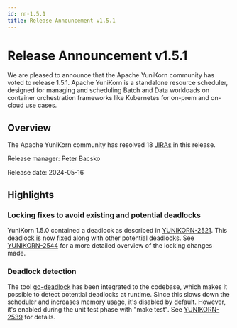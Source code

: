 ```yaml
---
id: rn-1.5.1
title: Release Announcement v1.5.1
---
```


<!--
Licensed to the Apache Software Foundation (ASF) under one
or more contributor license agreements.  See the NOTICE file
distributed with this work for additional information
regarding copyright ownership.  The ASF licenses this file
to you under the Apache License, Version 2.0 (the
"License"); you may not use this file except in compliance
with the License.  You may obtain a copy of the License at

  http://www.apache.org/licenses/LICENSE-2.0

Unless required by applicable law or agreed to in writing,
software distributed under the License is distributed on an
"AS IS" BASIS, WITHOUT WARRANTIES OR CONDITIONS OF ANY
KIND, either express or implied.  See the License for the
specific language governing permissions and limitations
under the License.
-->

# Release Announcement v1.5.1
We are pleased to announce that the Apache YuniKorn community has voted to release 1.5.1. 
Apache YuniKorn is a standalone resource scheduler, designed for managing and scheduling Batch and Data workloads on container
orchestration frameworks like Kubernetes for on-prem and on-cloud use cases.

## Overview
The Apache YuniKorn community has resolved 18 [JIRAs](https://issues.apache.org/jira/issues/?filter=12353383) in this release.

Release manager: Peter Bacsko

Release date: 2024-05-16

## Highlights

### Locking fixes to avoid existing and potential deadlocks

YuniKorn 1.5.0 contained a deadlock as described in [YUNIKORN-2521](https://issues.apache.org/jira/browse/YUNIKORN-2521).
This deadlock is now fixed along with other potential deadlocks. See [YUNIKORN-2544](https://issues.apache.org/jira/browse/YUNIKORN-2544)
for a more detailed overview of the locking changes made.

### Deadlock detection

The tool [go-deadlock](https://github.com/sasha-s/go-deadlock) has been integrated to the codebase,
which makes it possible to detect potential deadlocks at runtime. Since this slows down the scheduler
and increases memory usage, it's disabled by default. However, it's enabled during the unit test phase
with "make test". See [YUNIKORN-2539](https://issues.apache.org/jira/browse/YUNIKORN-2539) for details.
